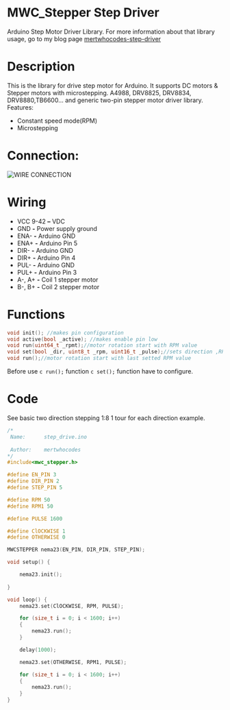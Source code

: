 # MWC_Stepper Step Driver 
 Arduino Step Motor Driver Library. For more information about that library usage, go to my blog page [mertwhocodes-step-driver]( http://mertwhocodes.com/index.php/en/2020/05/08/stepper-motor-driver-with-arduino/)
  

# **Description**
This is the library for drive step motor for Arduino. It supports DC motors & Stepper motors with microstepping.
A4988, DRV8825, DRV8834, DRV8880,TB6600... and generic two-pin stepper motor driver library. Features:
- Constant speed mode(RPM)
- Microstepping 
# **Connection:**
![WIRE CONNECTION](http://mertwhocodes.com/wp-content/uploads/2020/05/Resim1-e1588902990129-1024x785.png)
# **Wiring**
- VCC	9-42 **–** VDC
- GND	**-** Power supply ground
- ENA-	**-** Arduino GND
- ENA+	**-** Arduino Pin 5
- DIR-	**-** Arduino GND
- DIR+	**-** Arduino Pin 4
- PUL-	**-** Arduino GND
- PUL+	**-** Arduino Pin 3
- A-, A+	**-** Coil 1 stepper motor
- B-, B+	**-** Coil 2 stepper motor
# **Functions**
```c
void init(); //makes pin configuration 
void active(bool _active); //makes enable pin low 
void run(uint64_t _rpmt);//motor rotation start with RPM value 
void set(bool _dir, uint8_t _rpm, uint16_t _pulse);//sets direction ,RPM value and steppping value
void run();//motor rotation start with last setted RPM value
 ```
 Before use ```c run();``` function ```c set();``` function have to configure. 
# **Code**
See basic two direction stepping 1:8 1 tour for each direction example.
```c
/*
 Name:		step_drive.ino
 
 Author:	mertwhocodes
*/
#include<mwc_stepper.h>

#define EN_PIN 3
#define DIR_PIN 2
#define STEP_PIN 5

#define RPM 50
#define RPM1 50

#define PULSE 1600

#define ClOCKWISE 1
#define OTHERWISE 0

MWCSTEPPER nema23(EN_PIN, DIR_PIN, STEP_PIN);

void setup() {

	nema23.init();
	
}

void loop() {
	nema23.set(ClOCKWISE, RPM, PULSE);

	for (size_t i = 0; i < 1600; i++)
	{
		nema23.run();
	}

	delay(1000);

	nema23.set(OTHERWISE, RPM1, PULSE);

	for (size_t i = 0; i < 1600; i++)
	{
		nema23.run();
	}
}

```
